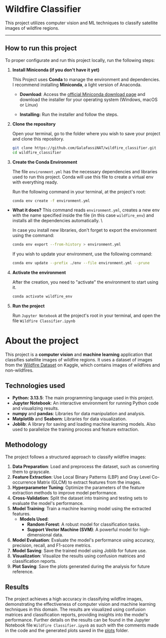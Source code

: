 # Wildfire Classifier

This project utilizes computer vision and ML techniques to classify satellite images of wildfire regions.

---

## How to run this project

To proper configurate and run this project locally, run the following steps:



1. **Install Miniconda (if you don't have it yet)**
   
   This Project uses **Conda** to manage the environment and dependencies. I recommend installing **Miniconda**, a light version of Anaconda.
   
   - **Download**: Access the [official Miniconda download page](https://www.anaconda.com/docs/getting-started/miniconda/main) and download the installer for your operating system (Windows, macOS or Linux)
   
   - **Installing:** Run the installer and follow the steps.

2. **Clone the repository**
   
   Open your terminal, go to the folder where you wish to save your project and clone this repository.
   
   ```bash
   git clone https://github.com/GalafassiNAT/wildfire_classifier.git
   cd wildfire_classifier
   ```

3. **Create the Conda Environment**
   
   The file `environment.yml` has the necessary dependencies and libraries used to run this project. Conda will use this file to create a virtual env with everything ready.
   
   Run the following command in your terminal, at the project's root:
   
   ```bash
   conda env create -f environment.yml
   ```
- **What it does?** This command reads `environment.yml`, creates a new env with the name specified inside the file (in this case `wildfire_env`) and installs all the dependencies automatically. \
  
  
  
  In case you install new libraries, don't forget to export the environment using the command:
  
  ```bash
  conda env export --from-history > environment.yml
  ```
  
  If you wish to update your environment, use the following command:
  
  ```bash
  conda env update --prefix ./env --file environment.yml --prune
  ```
4. **Activate the environment**
   
   After the creation, you need to "activate" the environment to start using it.
   
   ```bash
   conda activate wildfire_env
   ```

5. **Run the project**
   
   Run `Jupyter Notebook` at the project's root in your terminal, and open the file `Wildfire Classifier.ipynb`

# About the project

This project is a **computer vision** and **machine learning** application that classifies satellite images of wildfire regions. It uses a dataset of images from the [Wildfire Dataset](https://www.kaggle.com/datasets/abdelghaniaaba/wildfire-prediction-dataset) on Kaggle, which contains images of wildfires and non-wildfires.

## Technologies used

- **Python: 3.13.5**: The main programming language used in this project.
- **Jupyter Notebook**: An interactive environment for running Python code and visualizing results.
- **numpy** and **pandas**: Libraries for data manipulation and analysis.
- **Matplotlib** and **Seaborn**: Libraries for data visualization.
- **Joblib**: A library for saving and loading machine learning models. Also used to parallelize the training process and feature extraction.

## Methodology

The project follows a structured approach to classify wildfire images:
1. **Data Preparation**: Load and preprocess the dataset, such as converting them to grayscale.
2. **Feature Extraction**: Use Local Binary Patterns (LBP) and Gray Level Co-occurrence Matrix (GLCM) to extract features from the images.
4. **Hyperparameter Tuning**: Optimize the parameters of the feature extraction methods to improve model performance.
5. **Cross-Validation**: Split the dataset into training and testing sets to evaluate the model's performance.
6. **Model Training**: Train a machine learning model using the extracted features.
   - **Models Used**: 
     - **Random Forest**: A robust model for classification tasks.
     - **Support Vector Machine (SVM)**: A powerful model for high-dimensional data.
7. **Model Evaluation**: Evaluate the model's performance using accuracy, precision, recall, and F1-score metrics.
8. **Model Saving**: Save the trained model using Joblib for future use.
9. **Visualization**: Visualize the results using confusion matrices and classification reports.
10. **Plot Saving**: Save the plots generated during the analysis for future reference.

## Results

The project achieves a high accuracy in classifying wildfire images, demonstrating the effectiveness of computer vision and machine learning techniques in this domain. The results are visualized using confusion matrices and classification reports, providing insights into the model's performance. Further details on the results can be found in the Jupyter Notebook file `Wildfire Classifier.ipynb` as such with the comments made in the code and the generated plots saved in the [plots](./output/output_plots) folder.
